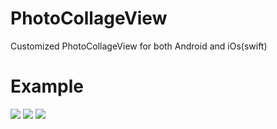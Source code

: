 # PhotoCollageView

Customized PhotoCollageView for both Android and iOs(swift)

# Example
![](./pcv1.gif)
![](./pcv2.gif)
![](./pcv3.gif)